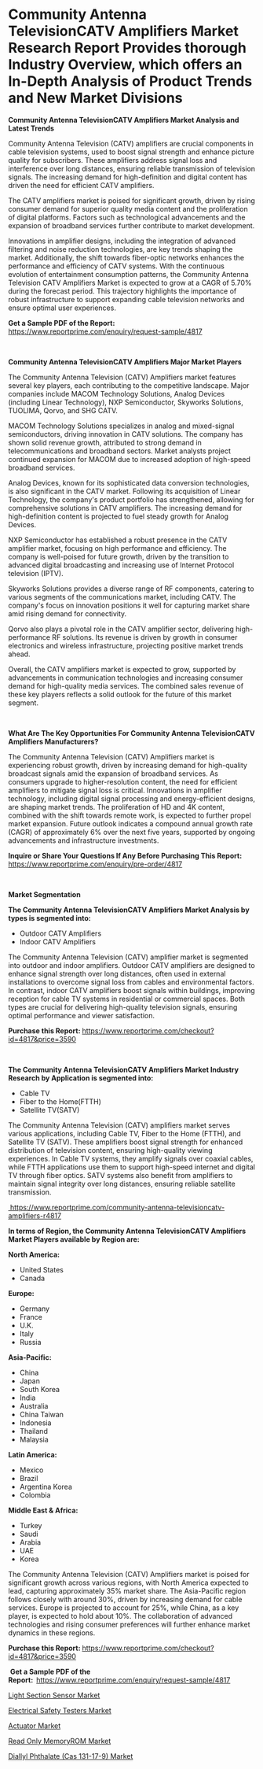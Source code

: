 <p><h1>Community Antenna TelevisionCATV Amplifiers Market Research Report Provides thorough Industry Overview, which offers an In-Depth Analysis of Product Trends and New Market Divisions</h1></p><p><strong>Community Antenna TelevisionCATV Amplifiers Market Analysis and Latest Trends</strong></p>
<p><p>Community Antenna Television (CATV) amplifiers are crucial components in cable television systems, used to boost signal strength and enhance picture quality for subscribers. These amplifiers address signal loss and interference over long distances, ensuring reliable transmission of television signals. The increasing demand for high-definition and digital content has driven the need for efficient CATV amplifiers.</p><p>The CATV amplifiers market is poised for significant growth, driven by rising consumer demand for superior quality media content and the proliferation of digital platforms. Factors such as technological advancements and the expansion of broadband services further contribute to market development. </p><p>Innovations in amplifier designs, including the integration of advanced filtering and noise reduction technologies, are key trends shaping the market. Additionally, the shift towards fiber-optic networks enhances the performance and efficiency of CATV systems. With the continuous evolution of entertainment consumption patterns, the Community Antenna Television CATV Amplifiers Market is expected to grow at a CAGR of 5.70% during the forecast period. This trajectory highlights the importance of robust infrastructure to support expanding cable television networks and ensure optimal user experiences.</p></p>
<p><strong>Get a Sample PDF of the Report:&nbsp;</strong> <a href="https://www.reportprime.com/enquiry/request-sample/4817">https://www.reportprime.com/enquiry/request-sample/4817</a></p>
<p>&nbsp;</p>
<p><strong>Community Antenna TelevisionCATV Amplifiers Major Market Players</strong></p>
<p><p>The Community Antenna Television (CATV) Amplifiers market features several key players, each contributing to the competitive landscape. Major companies include MACOM Technology Solutions, Analog Devices (including Linear Technology), NXP Semiconductor, Skyworks Solutions, TUOLIMA, Qorvo, and SHG CATV.</p><p>MACOM Technology Solutions specializes in analog and mixed-signal semiconductors, driving innovation in CATV solutions. The company has shown solid revenue growth, attributed to strong demand in telecommunications and broadband sectors. Market analysts project continued expansion for MACOM due to increased adoption of high-speed broadband services.</p><p>Analog Devices, known for its sophisticated data conversion technologies, is also significant in the CATV market. Following its acquisition of Linear Technology, the company's product portfolio has strengthened, allowing for comprehensive solutions in CATV amplifiers. The increasing demand for high-definition content is projected to fuel steady growth for Analog Devices.</p><p>NXP Semiconductor has established a robust presence in the CATV amplifier market, focusing on high performance and efficiency. The company is well-poised for future growth, driven by the transition to advanced digital broadcasting and increasing use of Internet Protocol television (IPTV). </p><p>Skyworks Solutions provides a diverse range of RF components, catering to various segments of the communications market, including CATV. The company's focus on innovation positions it well for capturing market share amid rising demand for connectivity.</p><p>Qorvo also plays a pivotal role in the CATV amplifier sector, delivering high-performance RF solutions. Its revenue is driven by growth in consumer electronics and wireless infrastructure, projecting positive market trends ahead.</p><p>Overall, the CATV amplifiers market is expected to grow, supported by advancements in communication technologies and increasing consumer demand for high-quality media services. The combined sales revenue of these key players reflects a solid outlook for the future of this market segment.</p></p>
<p>&nbsp;</p>
<p><strong>What Are The Key Opportunities For Community Antenna TelevisionCATV Amplifiers Manufacturers?</strong></p>
<p><p>The Community Antenna Television (CATV) Amplifiers market is experiencing robust growth, driven by increasing demand for high-quality broadcast signals amid the expansion of broadband services. As consumers upgrade to higher-resolution content, the need for efficient amplifiers to mitigate signal loss is critical. Innovations in amplifier technology, including digital signal processing and energy-efficient designs, are shaping market trends. The proliferation of HD and 4K content, combined with the shift towards remote work, is expected to further propel market expansion. Future outlook indicates a compound annual growth rate (CAGR) of approximately 6% over the next five years, supported by ongoing advancements and infrastructure investments.</p></p>
<p><strong>Inquire or Share Your Questions If Any Before Purchasing This Report:</strong> <a href="https://www.reportprime.com/enquiry/pre-order/4817">https://www.reportprime.com/enquiry/pre-order/4817</a></p>
<p>&nbsp;</p>
<p><strong>Market Segmentation</strong></p>
<p><strong>The Community Antenna TelevisionCATV Amplifiers Market Analysis by types is segmented into:</strong></p>
<p><ul><li>Outdoor CATV Amplifiers</li><li>Indoor CATV Amplifiers</li></ul></p>
<p><p>The Community Antenna Television (CATV) amplifier market is segmented into outdoor and indoor amplifiers. Outdoor CATV amplifiers are designed to enhance signal strength over long distances, often used in external installations to overcome signal loss from cables and environmental factors. In contrast, indoor CATV amplifiers boost signals within buildings, improving reception for cable TV systems in residential or commercial spaces. Both types are crucial for delivering high-quality television signals, ensuring optimal performance and viewer satisfaction.</p></p>
<p><strong>Purchase this Report:&nbsp;</strong><a href="https://www.reportprime.com/checkout?id=4817&price=3590">https://www.reportprime.com/checkout?id=4817&price=3590</a></p>
<p>&nbsp;</p>
<p><strong>The Community Antenna TelevisionCATV Amplifiers Market Industry Research by Application is segmented into:</strong></p>
<p><ul><li>Cable TV</li><li>Fiber to the Home(FTTH)</li><li>Satellite TV(SATV)</li></ul></p>
<p><p>The Community Antenna Television (CATV) amplifiers market serves various applications, including Cable TV, Fiber to the Home (FTTH), and Satellite TV (SATV). These amplifiers boost signal strength for enhanced distribution of television content, ensuring high-quality viewing experiences. In Cable TV systems, they amplify signals over coaxial cables, while FTTH applications use them to support high-speed internet and digital TV through fiber optics. SATV systems also benefit from amplifiers to maintain signal integrity over long distances, ensuring reliable satellite transmission.</p></p>
<p><a href="https://www.reportprime.com/community-antenna-televisioncatv-amplifiers-r4817">&nbsp;https://www.reportprime.com/community-antenna-televisioncatv-amplifiers-r4817</a></p>
<p><strong>In terms of Region, the Community Antenna TelevisionCATV Amplifiers Market Players available by Region are:</strong></p>
<p>
    <p> <strong> North America: </strong>
        <ul>
            <li>United States</li>
            <li>Canada</li>
        </ul>
        </p> 
    <p> <strong> Europe: </strong>
        <ul>
            <li>Germany</li>
            <li>France</li>
            <li>U.K.</li>
            <li>Italy</li>
            <li>Russia</li>
        </ul>
        </p> 
    <p> <strong> Asia-Pacific: </strong>
        <ul>
            <li>China</li>
            <li>Japan</li>
            <li>South Korea</li>
            <li>India</li>
            <li>Australia</li>
            <li>China Taiwan</li>
            <li>Indonesia</li>
            <li>Thailand</li>
            <li>Malaysia</li>
        </ul>
        </p> 
    <p> <strong> Latin America: </strong>
        <ul>
            <li>Mexico</li>
            <li>Brazil</li>
            <li>Argentina Korea</li>
            <li>Colombia</li>
        </ul>
        </p> 
    <p> <strong> Middle East & Africa: </strong>
        <ul>
            <li>Turkey</li>
            <li>Saudi</li>
            <li>Arabia</li>
            <li>UAE</li>
            <li>Korea</li>
        </ul>
    </p>
    </p>
<p><p>The Community Antenna Television (CATV) Amplifiers market is poised for significant growth across various regions, with North America expected to lead, capturing approximately 35% market share. The Asia-Pacific region follows closely with around 30%, driven by increasing demand for cable services. Europe is projected to account for 25%, while China, as a key player, is expected to hold about 10%. The collaboration of advanced technologies and rising consumer preferences will further enhance market dynamics in these regions.</p></p>
<p><strong>Purchase this Report: </strong><a href="https://www.reportprime.com/checkout?id=4817&price=3590">https://www.reportprime.com/checkout?id=4817&price=3590</a></p>
<p>&nbsp;<strong>Get a Sample PDF of the Report:&nbsp;&nbsp;</strong><a href="https://www.reportprime.com/enquiry/request-sample/4817">https://www.reportprime.com/enquiry/request-sample/4817</a></p>
<p><strong></strong></p>
<p><p><a href="https://github.com/BellAuer/Market-Research-Report-List-1/blob/main/light-section-sensor-market.md">Light Section Sensor Market</a></p><p><a href="https://www.linkedin.com/pulse/global-perspectives-electrical-safety-testers-market-utpzc?trackingId=bm0kdjnDS%2FSBa5GcSJvIHA%3D%3D">Electrical Safety Testers Market</a></p><p><a href="https://www.linkedin.com/pulse/actuator-market-size-type-pneumaticactuatorshydraulicactuatorselectricactuatorsother-b8sqc?trackingId=Lyewv%2F5CR4%2BHAqRTg5Pxug%3D%3D">Actuator Market</a></p><p><a href="https://github.com/SamiaChowdhury801/Market-Research-Report-List-1/blob/main/read-only-memoryrom-market.md">Read Only MemoryROM Market</a></p><p><a href="https://issuu.com/reportprime-2/docs/diallyl-phthalate-cas-131-17-9-mark_760edc15c8289b">Diallyl Phthalate (Cas 131-17-9) Market</a></p></p>